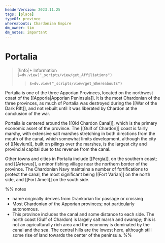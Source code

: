 ```yaml
---
headerVersion: 2023.11.25
tags: [place]
typeOf: province
whereabouts: Chardonian Empire
dm_owner: tim
dm_notes: important
---
```

# Portalia
>[!info]+ Information  
> `$=dv.view("_scripts/view/get_Affiliations")`  
>> `$=dv.view("_scripts/view/get_Whereabouts")`

Portalia is one of the three Apporian Provinces, located on the northwest coast of the [[Apporia|Apporian Peninsula]]. It is the most Chardonian of the three provinces, as much of Portalia was destroyed during the [[War of the Dark Rift]], and not rebuilt until it was liberated by Chardon at the conclusion of the war. 

Portalia is centered around the [[Old Chardon Canal]], which is the primary economic asset of the province. The [[Gulf of Chardon]] coast is fairly marshy, with extensive salt marshes stretching in both directions from the mouth of the canal, which somewhat limits development, although the city of [[Nevium]], built on pilings over the marshes, is the largest city and provincial capital due to tax revenue from the canal. 

Other towns and cities in Portalia include [[Pergia]], on the southern coast; and [[Artevus]], a minor fishing village near the northern border of the province. The Chardonian Navy maintains a number of fortifications to protect the canal, the most significant being [[Fort Varian]] on the north side, and [[Fort Ameli]] on the south side. 

%%
notes
- name originally derives from Drankorian for passage or crossing
- Most Chardonian of the Apporian provinces; not particularly autonomous. 
- This province includes the canal and some distance to each side. The north coast (Gulf of Chardon) is largely salt marsh and swampy; this is not an agriculturally rich area and the economy is dominated by the canal and the sea. The central hills are the lowest here, although still some rise of land towards the center of the peninsula. 
%%